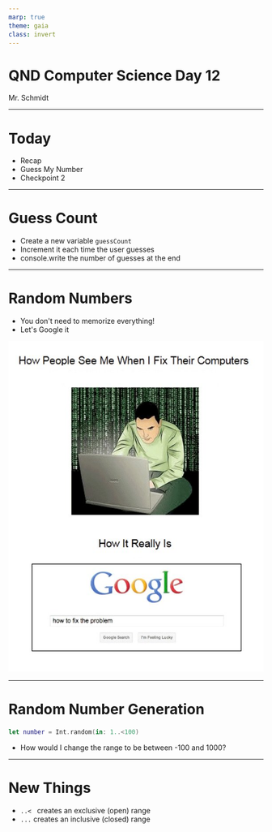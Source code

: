 ```yaml
---
marp: true
theme: gaia
class: invert
---
```


# QND Computer Science Day 12
Mr. Schmidt

--- 

# Today

- Recap
- Guess My Number
- Checkpoint 2


---

# Guess Count

- Create a new variable `guessCount`
- Increment it each time the user guesses
- console.write the number of guesses at the end

--- 


# Random Numbers

- You don't need to memorize everything!
- Let's Google it

![bg right w:500](../assets/google.jpeg)

---

# Random Number Generation

```swift
let number = Int.random(in: 1..<100)
```

- How would I change the range to be between -100 and 1000?
---

# New Things

- `..< ` creates an exclusive (open) range
- `...` creates an inclusive (closed) range

